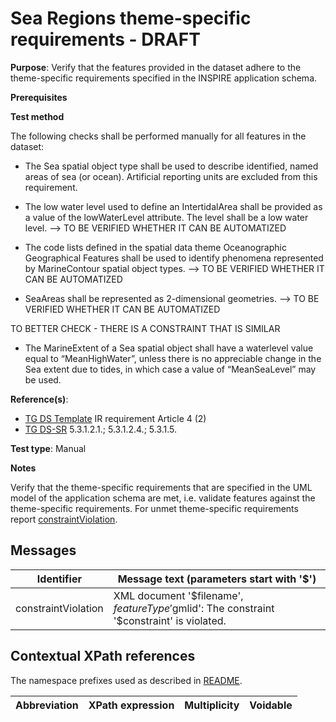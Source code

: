 # Sea Regions theme-specific requirements - DRAFT

**Purpose**: Verify that the features provided in the dataset adhere to the theme-specific requirements specified in the INSPIRE application schema.

**Prerequisites**

**Test method**

The following checks shall be performed manually for all features in the dataset:

* The Sea spatial object type shall be used to describe identified, named areas of sea (or ocean). Artificial reporting units are excluded from this requirement.

* The low water level used to define an IntertidalArea shall be provided as a value of the lowWaterLevel attribute. The level shall be a low water level. --> TO BE VERIFIED WHETHER IT CAN BE AUTOMATIZED

* The code lists defined in the spatial data theme Oceanographic Geographical Features shall be used to identify phenomena represented by MarineContour spatial object types. --> TO BE VERIFIED WHETHER IT CAN BE AUTOMATIZED

* SeaAreas shall be represented as 2-dimensional geometries. --> TO BE VERIFIED WHETHER IT CAN BE AUTOMATIZED

TO BETTER CHECK - THERE IS A CONSTRAINT THAT IS SIMILAR
* The MarineExtent of a Sea spatial object shall have a waterlevel value equal to “MeanHighWater”, unless there is no appreciable change in the Sea extent due to tides, in which case a value of “MeanSeaLevel” may be used.


**Reference(s)**: 

* [TG DS Template](./README.md#ref_TG_DS_tmpl) IR requirement Article 4 (2)
* [TG DS-SR](./README.md#ref_TG_DS_SR) 5.3.1.2.1.; 5.3.1.2.4.; 5.3.1.5.

**Test type**: Manual

**Notes** 

Verify that the theme-specific requirements that are specified in the UML model of the application schema are met, i.e. validate features against the theme-specific requirements. For unmet theme-specific requirements report [constraintViolation](#constraintViolation).

## Messages

Identifier  |  Message text (parameters start with '$')
---------------------------------------------------------- | -------------------------------------------------------------------------
constraintViolation <a name="constraintViolation"/>  |  XML document '$filename', $featureType '$gmlid': The constraint '$constraint' is violated.

## Contextual XPath references

The namespace prefixes used as described in [README](./README.md#namespaces).

Abbreviation                                               |  XPath expression				|Multiplicity       |Voidable
---------------------------------------------------------- | -------------------------------|-------------------|---------
